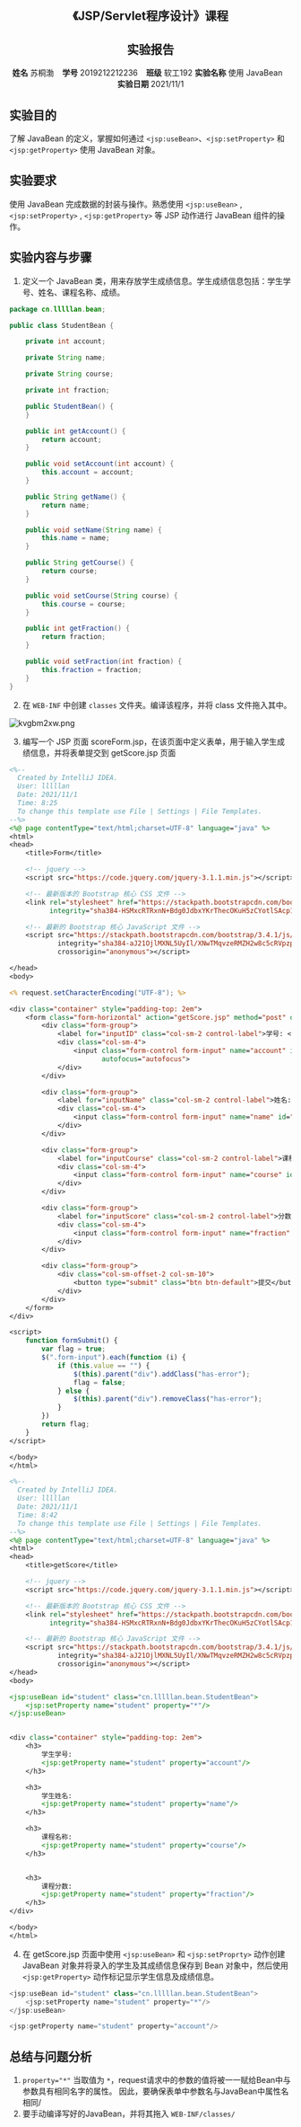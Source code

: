 
<center>
    <h2>《JSP/Servlet程序设计》课程</h2>  
    <h2>实验报告</h2>

**姓名** 苏桐渤 &ensp; **学号** 2019212212236 &ensp; **班级** 软工192
**实验名称** 使用 JavaBean &ensp; **实验日期** 2021/11/1
</center>

## 实验目的

了解 JavaBean 的定义，掌握如何通过 `<jsp:useBean>`、`<jsp:setProperty>` 和 `<jsp:getProperty>` 使用 JavaBean 对象。

## 实验要求

使用 JavaBean 完成数据的封装与操作。熟悉使用 `<jsp:useBean>` , `<jsp:setProperty>` , `<jsp:getProperty>` 等 JSP 动作进行 JavaBean 组件的操作。

## 实验内容与步骤

1. 定义一个 JavaBean 类，用来存放学生成绩信息。学生成绩信息包括：学生学号、姓名、课程名称、成绩。

```java
package cn.lllllan.bean;

public class StudentBean {

    private int account;

    private String name;

    private String course;

    private int fraction;

    public StudentBean() {
    }

    public int getAccount() {
        return account;
    }

    public void setAccount(int account) {
        this.account = account;
    }

    public String getName() {
        return name;
    }

    public void setName(String name) {
        this.name = name;
    }

    public String getCourse() {
        return course;
    }

    public void setCourse(String course) {
        this.course = course;
    }

    public int getFraction() {
        return fraction;
    }

    public void setFraction(int fraction) {
        this.fraction = fraction;
    }
}
```

2. 在 `WEB-INF` 中创建 `classes` 文件夹。编译该程序，并将 class 文件拖入其中。

![kvgbm2xw.png](http://blog.lllllan.cn/usr/uploads/2021/11/3472620738.png)

3. 编写一个 JSP 页面 scoreForm.jsp，在该页面中定义表单，用于输入学生成绩信息，并将表单提交到 getScore.jsp 页面

```jsp
<%--
  Created by IntelliJ IDEA.
  User: lllllan
  Date: 2021/11/1
  Time: 8:25
  To change this template use File | Settings | File Templates.
--%>
<%@ page contentType="text/html;charset=UTF-8" language="java" %>
<html>
<head>
    <title>Form</title>

    <!-- jquery -->
    <script src="https://code.jquery.com/jquery-3.1.1.min.js"></script>

    <!-- 最新版本的 Bootstrap 核心 CSS 文件 -->
    <link rel="stylesheet" href="https://stackpath.bootstrapcdn.com/bootstrap/3.4.1/css/bootstrap.min.css"
          integrity="sha384-HSMxcRTRxnN+Bdg0JdbxYKrThecOKuH5zCYotlSAcp1+c8xmyTe9GYg1l9a69psu" crossorigin="anonymous">

    <!-- 最新的 Bootstrap 核心 JavaScript 文件 -->
    <script src="https://stackpath.bootstrapcdn.com/bootstrap/3.4.1/js/bootstrap.min.js"
            integrity="sha384-aJ21OjlMXNL5UyIl/XNwTMqvzeRMZH2w8c5cRVpzpU8Y5bApTppSuUkhZXN0VxHd"
            crossorigin="anonymous"></script>

</head>
<body>

<% request.setCharacterEncoding("UTF-8"); %>

<div class="container" style="padding-top: 2em">
    <form class="form-horizontal" action="getScore.jsp" method="post" onsubmit="return formSubmit();">
        <div class="form-group">
            <label for="inputID" class="col-sm-2 control-label">学号: </label>
            <div class="col-sm-4">
                <input class="form-control form-input" name="account" id="inputID" placeholder="学生学号"
                       autofocus="autofocus">
            </div>
        </div>

        <div class="form-group">
            <label for="inputName" class="col-sm-2 control-label">姓名: </label>
            <div class="col-sm-4">
                <input class="form-control form-input" name="name" id="inputName" placeholder="学生姓名">
            </div>
        </div>

        <div class="form-group">
            <label for="inputCourse" class="col-sm-2 control-label">课程: </label>
            <div class="col-sm-4">
                <input class="form-control form-input" name="course" id="inputCourse" placeholder="课程名称">
            </div>
        </div>

        <div class="form-group">
            <label for="inputScore" class="col-sm-2 control-label">分数: </label>
            <div class="col-sm-4">
                <input class="form-control form-input" name="fraction" id="inputScore" placeholder="课程分数">
            </div>
        </div>

        <div class="form-group">
            <div class="col-sm-offset-2 col-sm-10">
                <button type="submit" class="btn btn-default">提交</button>
            </div>
        </div>
    </form>
</div>

<script>
    function formSubmit() {
        var flag = true;
        $(".form-input").each(function (i) {
            if (this.value == "") {
                $(this).parent("div").addClass("has-error");
                flag = false;
            } else {
                $(this).parent("div").removeClass("has-error");
            }
        })
        return flag;
    }
</script>

</body>
</html>
```

```jsp
<%--
  Created by IntelliJ IDEA.
  User: lllllan
  Date: 2021/11/1
  Time: 8:42
  To change this template use File | Settings | File Templates.
--%>
<%@ page contentType="text/html;charset=UTF-8" language="java" %>
<html>
<head>
    <title>getScore</title>

    <!-- jquery -->
    <script src="https://code.jquery.com/jquery-3.1.1.min.js"></script>

    <!-- 最新版本的 Bootstrap 核心 CSS 文件 -->
    <link rel="stylesheet" href="https://stackpath.bootstrapcdn.com/bootstrap/3.4.1/css/bootstrap.min.css"
          integrity="sha384-HSMxcRTRxnN+Bdg0JdbxYKrThecOKuH5zCYotlSAcp1+c8xmyTe9GYg1l9a69psu" crossorigin="anonymous">

    <!-- 最新的 Bootstrap 核心 JavaScript 文件 -->
    <script src="https://stackpath.bootstrapcdn.com/bootstrap/3.4.1/js/bootstrap.min.js"
            integrity="sha384-aJ21OjlMXNL5UyIl/XNwTMqvzeRMZH2w8c5cRVpzpU8Y5bApTppSuUkhZXN0VxHd"
            crossorigin="anonymous"></script>
</head>
<body>

<jsp:useBean id="student" class="cn.lllllan.bean.StudentBean">
    <jsp:setProperty name="student" property="*"/>
</jsp:useBean>


<div class="container" style="padding-top: 2em">
    <h3>
        学生学号:
        <jsp:getProperty name="student" property="account"/>
    </h3>

    <h3>
        学生姓名:
        <jsp:getProperty name="student" property="name"/>
    </h3>

    <h3>
        课程名称:
        <jsp:getProperty name="student" property="course"/>
    </h3>


    <h3>
        课程分数:
        <jsp:getProperty name="student" property="fraction"/>
    </h3>
</div>

</body>
</html>
```

4. 在 getScore.jsp 页面中使用 `<jsp:useBean>` 和 `<jsp:setProprty>` 动作创建 JavaBean 对象并将录入的学生及其成绩信息保存到 Bean 对象中，然后使用 `<jsp:getProperty>` 动作标记显示学生信息及成绩信息。

```java
<jsp:useBean id="student" class="cn.lllllan.bean.StudentBean">
    <jsp:setProperty name="student" property="*"/>
</jsp:useBean>
```

```java
<jsp:getProperty name="student" property="account"/>
```

## 总结与问题分析

1. `property="*"` 当取值为 `*`，request请求中的参数的值将被一一赋给Bean中与参数具有相同名字的属性。 因此，要确保表单中参数名与JavaBean中属性名相同/
2. 要手动编译写好的JavaBean，并将其拖入 `WEB-INF/classes/`